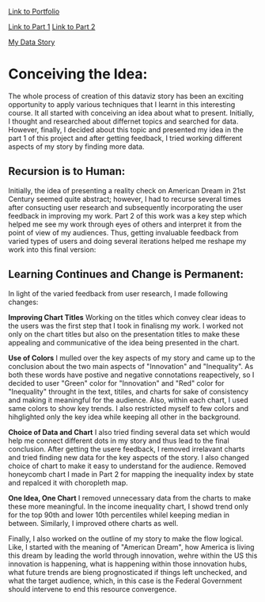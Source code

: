 [Link to Portfolio](https://rkkhan27.github.io/Portfolio/)

[Link to Part 1](https://rkkhan27.github.io/Portfolio/Final_Project_part-1.html)
[Link to Part 2](https://rkkhan27.github.io/Portfolio/Final_Project_part-2.html)

[My Data Story](https://preview.shorthand.com/8EauZLXw6EXyakvn)

# Conceiving the Idea:

The whole process of creation of this dataviz story has been an exciting opportunity to apply various techniques that I learnt in this interesting course. It all started with conceiving an idea about what to present. Initially, I thought and researched about differnet topics and searched for data. However, finally, I decided about this topic and presented my idea in the part 1 of this project and after getting feedback, I tried working different aspects of my story by finding more data. 

## Recursion is to Human: 
Initially, the idea of presenting a reality check on American Dream in 21st Century seemed quite abstract; however, I had to recurse several times after consucting user research and subsequently incorporating the user feedback in improving my work. Part 2 of this work was a key step which helped me see my work through eyes of others and interpret it from the point of view of my audiences. Thus, getting invaluable feedback from varied types of users and doing several iterations helped me reshape my work into this final version:

## Learning Continues and Change is Permanent: 
In light of the varied feedback from user research, I made following changes: 

**Improving Chart Titles**
Working on the titles which convey clear ideas to the users was the first step that I took in finalisng my work. I worked not only on the chart titles but also on the presentation titles to make these appealing and communicative of the idea being presented in the chart.

**Use of Colors**
I mulled over the key aspects of my story and came up to the conclusion about the two main aspects of "Innovation" and "Inequality". As both these words have postive and negative connotations reapectively, so I decided to user "Green" color for "Innovation" and "Red" color for "Inequality" throught in the text, titiles, and charts for sake of consistency and making it meaningful for the audience. Also, within each chart, I used same colors to show key trends. I also restricted myself to few colors and hihglighted only the key idea while keeping all other in the background. 

**Choice of Data and Chart**
I also tried finding several data set which would help me connect different dots in my story and thus lead to the final conclusion. After getting the usere feedback, I removed irrelavant charts and tried finding new data for the key aspects of the story. I also changed choice of chart to make it easy to understand for the audience. Removed honeycomb chart I made in Part 2 for mapping the inequality index by state and repalced it with choropleth map.   

**One Idea, One Chart**
I removed unnecessary data from the charts to make these more meaningful. In the income inequality chart, I showd trend only for the top 90th and lower 10th percentiles whilel keeping median in between. Similarly, I improved othere charts as well. 

Finally, I also worked on the outline of my story to make the flow logical. Like, I started with the meaning of "American Dream", how America is living this dream by leading the world through innovation, wehre within the US this innovation is happening, what is happening within those innovation hubs, what future trends are bieng prognosticated if things left unchecked, and what the target audience, which, in this case is the Federal Government should intervene to end this resource convergence. 
